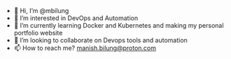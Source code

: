 - 👋 Hi, I’m @mbilung
- 👀 I’m interested in DevOps and Automation
- 🌱 I’m currently learning Docker and Kubernetes and making my personal portfolio website
- 💞️ I’m looking to collaborate on Devops tools and automation
- 📫 How to reach me? manish.bilung@proton.com

<!---
mbilung/mbilung is a ✨ special ✨ repository because its `README.md` (this file) appears on your GitHub profile.
You can click the Preview link to take a look at your changes.
--->
